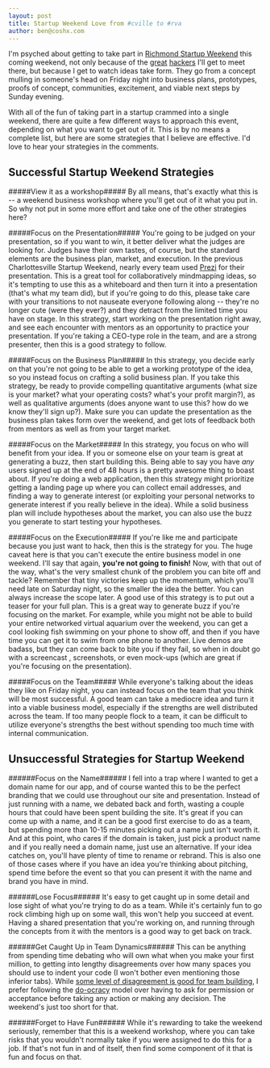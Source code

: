 ```yaml
---
layout: post
title: Startup Weekend Love from #cville to #rva
author: ben@coshx.com
---
```

I'm psyched about getting to take part in [Richmond Startup Weekend](http://rva.startupweekend.org/) this coming weekend, not only because of the [great](http://twitter.com/aneeshchopra) [hackers](http://twitter.com/FraserDesign) I'll get to meet there, but because I get to watch ideas take form. They go from a concept mulling in someone's head on Friday night into business plans, prototypes, proofs of concept, communities, excitement, and viable next steps by Sunday evening.

With all of the fun of taking part in a startup crammed into a single weekend, there are quite a few different ways to approach this event, depending on what you want to get out of it. This is by no means a complete list, but here are some strategies that I believe are effective. I'd love to hear your strategies in the comments.


Successful Startup Weekend Strategies
--------------------------------

<style type="text/css">
  .post-show h5 {
    color: rgb(105, 183, 49);
    font-size: 1.6em;
  }
  .post-show h6 {
    color: rgb(233, 69, 19);
    font-size: 1.5em;
  }
</style>

#####View it as a workshop#####
By all means, that's exactly what this is -- a weekend business workshop where you'll get out of it what you put in. So why not put in some more effort and take one of the other strategies here?

#####Focus on the Presentation#####
You're going to be judged on your presentation, so if you want to win, it better deliver what the judges are looking for. Judges have their own tastes, of course, but the standard elements are the business plan, market, and execution. In the previous Charlottesville Startup Weekend, nearly every team used [Prezi](http://prezi.com/) for their presentation. This is a great tool for collaboratively mindmapping ideas, so it's tempting to use this as a whiteboard and then turn it into a presentation (that's what my team did), but if you're going to do this, please take care with your transitions to not nauseate everyone following along -- they're no longer cute (were they ever?) and they detract from the limited time you have on stage. In this strategy, start working on the presentation right away, and see each encounter with mentors as an opportunity to practice your presentation. If you're taking a CEO-type role in the team, and are a strong presenter, then this is a good strategy to follow.

#####Focus on the Business Plan#####
In this strategy, you decide early on that you're not going to be able to get a working prototype of the idea, so you instead focus on crafting a solid business plan. If you take this strategy, be ready to provide compelling quantitative arguments (what size is your market? what your operating costs? what's your profit margin?), as well as qualitative arguments (does anyone want to use this? how do we know they'll sign up?). Make sure you can update the presentation as the business plan takes form over the weekend, and get lots of feedback both from mentors as well as from your target market.

#####Focus on the Market#####
In this strategy, you focus on who will benefit from your idea. If you or someone else on your team is great at generating a buzz, then start building this. Being able to say you have _any_ users signed up at the end of 48 hours is a pretty awesome thing to boast about. If you're doing a web application, then this strategy might prioritize getting a landing page up where you can collect email addresses, and finding a way to generate interest (or exploiting your personal networks to generate interest if you really believe in the idea). While a solid business plan will include hypotheses about the market, you can also use the buzz you generate to start testing your hypotheses.

#####Focus on the Execution#####
If you're like me and participate because you just want to hack, then this is the strategy for you. The huge caveat here is that you can't execute the entire business model in one weekend. I'll say that again, **you're not going to finish!** Now, with that out of the way, what's the very smallest chunk of the problem you can bite off and tackle? Remember that tiny victories keep up the momentum, which you'll need late on Saturday night, so the smaller the idea the better. You can always increase the scope later. A good use of this strategy is to put out a teaser for your full plan. This is a great way to generate buzz if you're focusing on the market. For example, while you might not be able to build your entire networked virtual aquarium over the weekend, you can get a cool looking fish swimming on your phone to show off, and then if you have time you can get it to swim from one phone to another. Live demos are badass, but they can come back to bite you if they fail, so when in doubt go with a screencast
, screenshots, or even mock-ups (which are great if you're focusing on the presentation).

#####Focus on the Team#####
While everyone's talking about the ideas they like on Friday night, you can instead focus on the team that you think will be most successful. A good team can take a mediocre idea and turn it into a viable business model, especially if the strengths are well distributed across the team. If too many people flock to a team, it can be difficult to utilize everyone's strengths the best without spending too much time with internal communication.


Unsuccessful Strategies for Startup Weekend
-------------------------------------

######Focus on the Name######
I fell into a trap where I wanted to get a domain name for our app, and of course wanted this to be the perfect branding that we could use throughout our site and presentation. Instead of just running with a name, we debated back and forth, wasting a couple hours that could have been spent building the site. It's great if you can come up with a name, and it can be a good first exercise to do as a team, but spending more than 10-15 minutes picking out a name just isn't worth it. And at this point, who cares if the domain is taken, just pick a product name and if you really need a domain name, just use an alternative. If your idea catches on, you'll have plenty of time to rename or rebrand. This is also one of those cases where if you have an idea you're thinking about pitching, spend time before the event so that you can present it with the name and brand you have in mind.

######Lose Focus######
It's easy to get caught up in some detail and lose sight of what you're trying to do as a team. While it's certainly fun to go rock climbing high up on some wall, this won't help you succeed at event. Having a shared presentation that you're working on, and running through the concepts from it with the mentors is a good way to get back on track.

######Get Caught Up in Team Dynamics######
This can be anything from spending time debating who will own what when you make your first million, to getting into lengthy disagreements over how many spaces you should use to indent your code (I won't bother even mentioning those inferior tabs). While [some level of disagreement is good for team building](http://en.wikipedia.org/wiki/Tuckman's_stages_of_group_development), I prefer following the [do-ocracy](http://www.communitywiki.org/DoOcracy) model over having to ask for permission or acceptance before taking any action or making any decision. The weekend's just too short for that.

######Forget to Have Fun######
While it's rewarding to take the weekend seriously, remember that this is a weekend workshop, where you can take risks that you wouldn't normally take if you were assigned to do this for a job. If that's not fun in and of itself, then find some component of it that is fun and focus on that.
